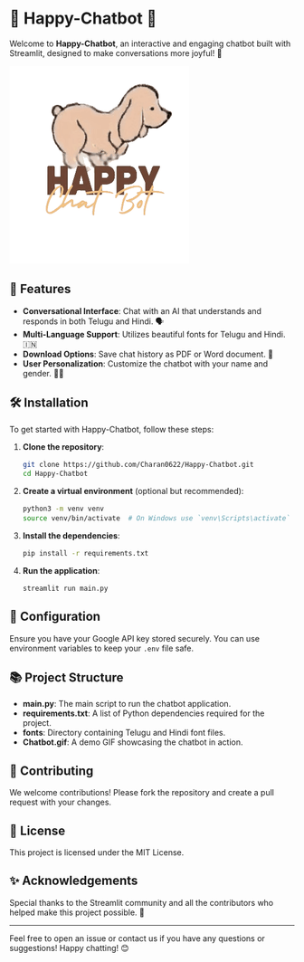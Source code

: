 # 🎉 Happy-Chatbot 🐶

Welcome to **Happy-Chatbot**, an interactive and engaging chatbot built with Streamlit, designed to make conversations more joyful! 🌟

![Chatbot Demo](Chatbot.gif)

## 🚀 Features

- **Conversational Interface**: Chat with an AI that understands and responds in both Telugu and Hindi. 🗣️
- **Multi-Language Support**: Utilizes beautiful fonts for Telugu and Hindi. 🇮🇳
- **Download Options**: Save chat history as PDF or Word document. 📄
- **User Personalization**: Customize the chatbot with your name and gender. 🧑‍💼

## 🛠️ Installation

To get started with Happy-Chatbot, follow these steps:

1. **Clone the repository**:
    ```bash
    git clone https://github.com/Charan0622/Happy-Chatbot.git
    cd Happy-Chatbot
    ```

2. **Create a virtual environment** (optional but recommended):
    ```bash
    python3 -m venv venv
    source venv/bin/activate  # On Windows use `venv\Scripts\activate`
    ```

3. **Install the dependencies**:
    ```bash
    pip install -r requirements.txt
    ```

4. **Run the application**:
    ```bash
    streamlit run main.py
    ```

## 📄 Configuration

Ensure you have your Google API key stored securely. You can use environment variables to keep your `.env` file safe.

## 📚 Project Structure

- **main.py**: The main script to run the chatbot application.
- **requirements.txt**: A list of Python dependencies required for the project.
- **fonts**: Directory containing Telugu and Hindi font files.
- **Chatbot.gif**: A demo GIF showcasing the chatbot in action.

## 🌟 Contributing

We welcome contributions! Please fork the repository and create a pull request with your changes.

## 📜 License

This project is licensed under the MIT License.

## ✨ Acknowledgements

Special thanks to the Streamlit community and all the contributors who helped make this project possible. 🙏

---

Feel free to open an issue or contact us if you have any questions or suggestions! Happy chatting! 😊
